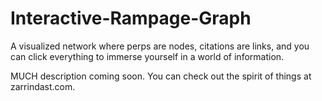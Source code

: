 # Interactive-Rampage-Graph

A visualized network where perps are nodes, citations are links, and you can click everything to immerse yourself in a world of information.

MUCH description coming soon. You can check out the spirit of things at zarrindast.com.
